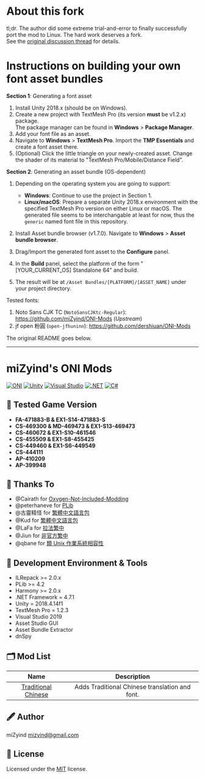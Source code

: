 # About this fork

tl;dr. The author did some extreme trial-and-error to finally successfully port the mod to Linux. The hard work deserves a fork. \
See the [original discussion thread](https://steamcommunity.com/workshop/filedetails/discussion/2070840646/3044978964803635873) for details. 

# Instructions on building your own font asset bundles

**Section 1**: Generating a font asset

1. Install Unity 2018.x (should be on Windows).
2. Create a new project with TextMesh Pro (its version **must** be v1.2.x) package. \
   The package manager can be found in **Windows** > **Package Manager**.
3. Add your font file as an asset.
4. Navigate to **Windows** > **TextMesh Pro**. Import the **TMP Essentials** and create a font asset there.
5. (Optional) Click the little triangle on your newly-created asset. Change the shader of its material to "TextMesh Pro/Mobile/Distance Field".

**Section 2**: Generating an asset bundle (OS-dependent)

1. Depending on the operating system you are going to support:

   * **Windows**: Continue to use the project in Section 1.
   * **Linux/macOS**: Prepare a separate Unity 2018.x environment with the specified TextMesh Pro version on either Linux or macOS. The generated file seems to be interchangable at least for now, thus the `generic` named font file in this repository.

2. Install Asset bundle browser (v1.7.0). Navigate to **Windows** > **Asset bundle browser**.
3. Drag/Import the generated font asset to the **Configure** panel.
4. In the **Build** panel, select the platform of the form "[YOUR_CURRENT_OS] Standalone 64" and build.
5. The result will be at `/Asset Bundles/[PLATFORM]/[ASSET_NAME]` under your project directory.

Tested fonts:

1. Noto Sans CJK TC (`NotoSansCJKtc-Regular`): https://github.com/miZyind/ONI-Mods (*Upstream*)
2. jf open 粉圓 (`open-jfhuninn`): https://github.com/dershiuan/ONI-Mods

The original README goes below.

---

# miZyind's ONI Mods
[![ONI](https://img.shields.io/badge/oxygen_not_included-000?style=for-the-badge&logo=steam)](https://store.steampowered.com/app/457140/Oxygen_Not_Included)
[![Unity](https://img.shields.io/badge/unity-000?style=for-the-badge&logo=unity)](https://unity.com)
[![Visual Studio](https://img.shields.io/badge/2019-5c2d91?style=for-the-badge&logo=visual-studio)](https://visualstudio.microsoft.com)
[![.NET](https://img.shields.io/badge/4.7.1-5c2d91?style=for-the-badge&logo=.net)](https://dotnet.microsoft.com)
[![C#](https://img.shields.io/badge/4.0-239120?style=for-the-badge&logo=c-sharp)](https://docs.microsoft.com/dotnet/csharp)

## 🔮 Tested Game Version
- **FA-471883-B & EX1-S14-471883-S**
- **CS-469300 & MD-469473 & EX1-S13-469473**
- **CS-460672 & EX1-S10-461546**
- **CS-455509 & EX1-S8-455425**
- **CS-449460 & EX1-S6-449549**
- **CS-444111**
- **AP-410209**
- **AP-399948**

## 🙏 Thanks To
- @Cairath for [Oxygen-Not-Included-Modding](https://github.com/Cairath/Oxygen-Not-Included-Modding)
- @peterhaneve for [PLib](https://github.com/peterhaneve/ONIMods/tree/main/PLib)
- @古靈精怪 for [繁體中文語言包](https://steamcommunity.com/sharedfiles/filedetails/?id=929305589)
- @Kud for [繁體中文語言包](https://steamcommunity.com/sharedfiles/filedetails/?id=1562134514)
- @LaFa for [拉法繁中](https://steamcommunity.com/sharedfiles/filedetails/?id=1123693010)
- @Jiun for [非官方繁中](https://steamcommunity.com/sharedfiles/filedetails/?id=1821957996)
- @qbane for [類 Unix 作業系統相容性](https://steamcommunity.com/workshop/filedetails/discussion/2070840646/3044978964803635873)

## 💠 Development Environment & Tools
- ILRepack >= 2.0.x
- PLib >= 4.2
- Harmony >= 2.0.x
- .NET Framework = 4.7.1
- Unity = 2018.4.14f1
- TextMesh Pro = 1.2.3
- Visual Studio 2019
- Asset Studio GUI
- Asset Bundle Extractor
- dnSpy

## 🗂 Mod List
|                                           Name                                           	|                   Description                   	|
|:----------------------------------------------------------------------------------------:	|:-----------------------------------------------:	|
| [Traditional Chinese](https://steamcommunity.com/sharedfiles/filedetails/?id=2070840646) 	| Adds Traditional Chinese translation and font.  	|

## 🖋 Author
miZyind <mizyind@gmail.com>

## 📇 License
Licensed under the [MIT](LICENSE) license.
